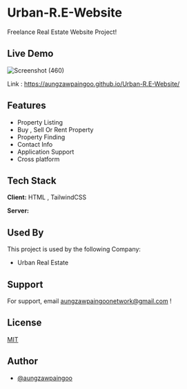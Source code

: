 
# Urban-R.E-Website

Freelance Real Estate Website Project!


    
## Live Demo 
![Screenshot (460)](https://user-images.githubusercontent.com/86042513/138881656-36afcb55-9ebc-4ad7-b4ad-d80ddd173303.png)




  
Link : https://aungzawpaingoo.github.io/Urban-R.E-Website/

  
## Features

- Property Listing
- Buy , Sell Or Rent Property
- Property Finding
- Contact Info 
- Application Support
- Cross platform

  
## Tech Stack

**Client:** HTML , TailwindCSS

**Server:** 

  
## Used By

This project is used by the following Company:

- Urban Real Estate 

  
## Support

For support, email aungzawpaingoonetwork@gmail.com !

  
## License

[MIT](https://choosealicense.com/licenses/mit/)

  
## Author

- [@aungzawpaingoo](https://github.com/aungzawpaingoo)

  
